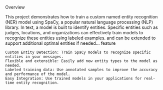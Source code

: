 Overview

This project demonstrates how to train a custom named entity recognition (NER) model using SpaCy, a popular natural language processing (NLP) library. In text, a model is built to identify entities. Specific entities such as judges, locations, and organizations can effectively train models to recognize these entities using labeled examples. and can be extended to support additional optimal entities if needed...
feature

    Custom Entity Detection: Train SpaCy models to recognize specific entities in your messages.
    Flexible and extensible: Easily add new entity types to the model as needed.
    Labeled training data: Use annotated samples to improve the accuracy and performance of the model.
    Easy Integration: Use trained models in your applications for real-time entity recognition.